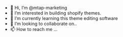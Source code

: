 - 👋 Hi, I’m @mtap-marketing
- 👀 I’m interested in building shopify themes.
- 🌱 I’m currently learning this theme editing software
- 💞️ I’m looking to collaborate on..
- 📫 How to reach me ...

<!---
mtap-marketing/mtap-marketing is a ✨ special ✨ repository because its `README.md` (this file) appears on your GitHub profile.
You can click the Preview link to take a look at your changes.
--->

